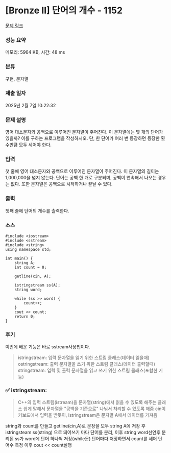 # [Bronze II] 단어의 개수 - 1152 

[문제 링크](https://www.acmicpc.net/problem/1152) 

### 성능 요약

메모리: 5964 KB, 시간: 48 ms

### 분류

구현, 문자열

### 제출 일자

2025년 2월 7일 10:22:32

### 문제 설명

<p>영어 대소문자와 공백으로 이루어진 문자열이 주어진다. 이 문자열에는 몇 개의 단어가 있을까? 이를 구하는 프로그램을 작성하시오. 단, 한 단어가 여러 번 등장하면 등장한 횟수만큼 모두 세어야 한다.</p>

### 입력 

 <p>첫 줄에 영어 대소문자와 공백으로 이루어진 문자열이 주어진다. 이 문자열의 길이는 1,000,000을 넘지 않는다. 단어는 공백 한 개로 구분되며, 공백이 연속해서 나오는 경우는 없다. 또한 문자열은 공백으로 시작하거나 끝날 수 있다.</p>

### 출력 

 <p>첫째 줄에 단어의 개수를 출력한다.</p>

### 소스
```
#include <iostream>
#include <sstream>
#include <string>
using namespace std;

int main() {
	string A;
	int count = 0;

	getline(cin, A);

	istringstream ss(A);
	string word;

	while (ss >> word) {
		count++;
	}
	cout << count;
	return 0;
}

```
### 후기
이번에 배운 기능은 바로 sstream사용법이다. 

> istringstream: 입력 문자열을 읽기 위한 스트림 클래스(데이터 읽을때)
ostringstream: 출력 문자열을 쓰기 위한 스트림 클래스(데이터 출력할때)
stringstream: 입력 및 출력 문자열을 읽고 쓰기 위한 스트림 클래스(포함한 기능)

### ✅ istringstream:

> C++의 입력 스트림(istream)을 문자열(string)에서 읽을 수 있도록 해주는 클래스
쉽게 말해서 문자열을 "공백을 기준으로" 나눠서 처리할 수 있도록 해줌
cin이 키보드에서 입력을 받듯이, istringstream은 문자열 A에서 데이터를 가져옴

string과 count를 만들고 getline(cin,A)로 문장을 모두 string A에 저장 후
istringsteam ss(string) 으로 띄어쓰기 마다 단어를 분리, 이후 string word선언후 분리된 ss가 word에 단어 하나씩 저장(while문) 단어마다 저장하면서 count를 세어 단어수 측정 이후 cout << count실행
